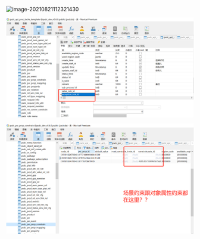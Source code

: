 ![image-20210821112321430](C:\Users\da\AppData\Roaming\Typora\typora-user-images\image-20210821112321430.png)

![image-20210821122240037](image-20210821122240037.png)

![image-20210821124942075](image-20210821124942075.png)